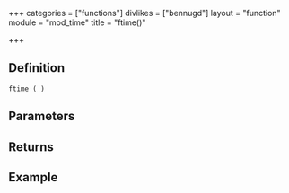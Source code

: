 +++
categories = ["functions"]
divlikes = ["bennugd"]
layout = "function"
module = "mod_time"
title = "ftime()"

+++

## Definition

    ftime ( )

## Parameters

## Returns

## Example
